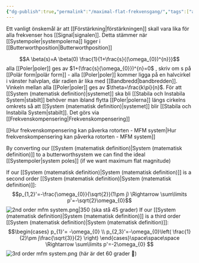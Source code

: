 ```yaml
---
{"dg-publish":true,"permalink":"/maximal-flat-frekvensgang/","tags":["analogelektronik"]}
---
```



Ett vanligt önskemål är att [[Förstärkning\|förstärkningen]] skall vara lika för alla frekvenser hos [[Signal\|signalen]]. Detta stämmer när [[Systempoler\|systempolerna]] ligger i [[Butterworthposition\|Butterworthposition]]

$$A \beta(s)=A \beta(0) \frac{1}{1+\frac{s}{(\omega_{0})^{n}}}$$
alla [[Poler\|poler]] ges av $1+(\frac{s}{\omega_{0}})^{n}=0$ , skriv om s på [[Polär form\|polär form]] - alla [[Poler\|poler]] kommer ligga på en halvcirkel i vänster halvplan, där radien är lika med [[Bandbredd\|bandbredden]]. Vinkeln mellan alla [[Poler\|poler]] ges av $\theta=\frac{k\pi}{n}$. För att [[System (matematisk definition)\|systemet]] ska bli [[Stabila och Instabila System\|stabilt]] behöver man ibland flytta [[Poler\|polerna]] längs cirkelns omkrets så att [[System (matematisk definition)\|systemet]] blir [[Stabila och Instabila System\|stabilt]]. Det görs via [[Frekvenskompensering\|Frekvenskompensering]]

[[Hur frekvenskompensering kan påverka rotorten - MFM system\|Hur frekvenskompensering kan påverka rotorten - MFM system]]

By converting our [[System (matematisk definition)\|System (matematisk definition)]] to a butterworthsystem we can find the ideal [[Systempoler\|system poles]] (if we want maximum flat magnitude)

If our [[System (matematisk definition)\|System (matematisk definition)]] is a second order [[System (matematisk definition)\|System (matematisk definition)]]:
$$p_{1,2}'=-\frac{\omega_{0}}{\sqrt{2}}(1\pm j) \Rightarrow \sum\limits p'=-\sqrt{2}\omega_{0}$$
![2nd order mfm system.png|350](/img/user/images/2nd%20order%20mfm%20system.png)
(ska stå 45 grader)
If our [[System (matematisk definition)\|System (matematisk definition)]] is a third order [[System (matematisk definition)\|System (matematisk definition)]]:
$$\begin{cases} p_{1}'= -\omega_{0}   \\ p_{2,3}'=-\omega_{0}\left( \frac{1}{2}\pm j\frac{\sqrt{3}}{2} \right)
\end{cases}\space\space\space \Rightarrow \sum\limits p'=-2\omega_{0}
$$
![3rd order mfm system.png](/img/user/images/3rd%20order%20mfm%20system.png)
(här är det 60 grader 🤡)